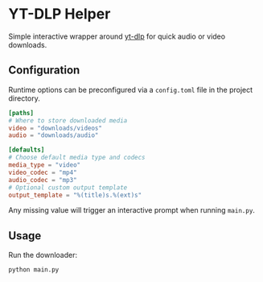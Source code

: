 # YT-DLP Helper

Simple interactive wrapper around [yt-dlp](https://github.com/yt-dlp/yt-dlp) for quick audio or video downloads.

## Configuration

Runtime options can be preconfigured via a `config.toml` file in the project directory.

```toml
[paths]
# Where to store downloaded media
video = "downloads/videos"
audio = "downloads/audio"

[defaults]
# Choose default media type and codecs
media_type = "video"
video_codec = "mp4"
audio_codec = "mp3"
# Optional custom output template
output_template = "%(title)s.%(ext)s"
```

Any missing value will trigger an interactive prompt when running `main.py`.

## Usage

Run the downloader:

```bash
python main.py
```
